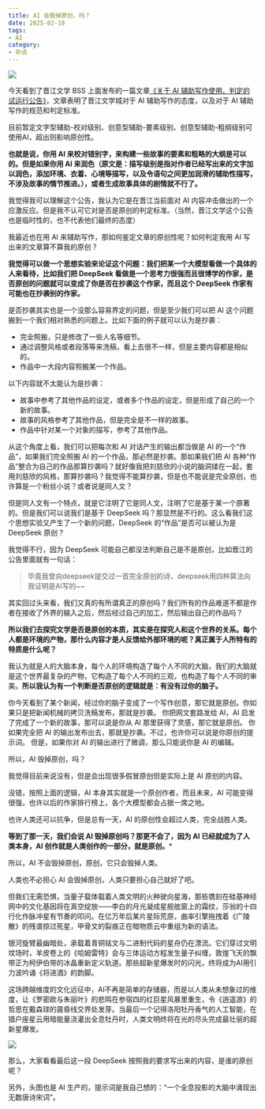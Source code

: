 ```yaml
---
title: AI 会毁掉原创，吗？
date: 2025-02-18
tags:
- AI
category:
- 杂谈
---
```


![](一个全息投影的大脑中涌现出无数唐诗宋词.jpeg)

今天看到了晋江文学 BSS 上面发布的一篇文章[《关于 AI 辅助写作使用、判定的试运行公告》](https://bbs.jjwxc.net/showmsg.php?board=17&id=2214182)，文章表明了晋江文学城对于 AI 辅助写作的态度，以及对于 AI 辅助写作的规范和判定标准。

目前暂定文字型辅助-校对级别、创意型辅助-要素级别、创意型辅助-粗纲级别可使用AI，超出则影响原创性。

**也就是说，你用 AI 来校对错别字，来构建一些故事的要素和粗略的大纲是可以的。但是如果你用 AI 来润色（原文是：描写级别是指对作者已经写出来的文字加以润色，添加环境、衣着、心境等描写，以及令语句之间更加润滑的辅助性描写，不涉及故事的情节推进。），或者生成故事具体的剧情就不行了。**

我觉得我可以理解这个公告，我认为它是在晋江当前面对 AI 内容冲击做出的一个应激反应。但是我不认可它对是否是原创的判定标准。（当然，晋江文学这个公告也是临时性的，也不代表他们最终的态度）

我最近也在用 AI 来辅助写作，那如何鉴定文章的原创性呢？如何判定我用 AI 写出来的文章算不算我的原创？

**我觉得可以做一个思想实验来论证这个问题：我们把某一个大模型看做一个具体的人来看待，比如我们把 DeepSeek 看做是一个思考力很强而且很博学的作家，是否原创的问题就可以变成了你是否在抄袭这个作家，而且这个 DeepSeek 作家有可能也在抄袭别的作家。**

是否抄袭其实也是一个没那么容易界定的问题，但是至少我们可以把 AI 这个问题搬到一个我们相对熟悉的问题上。比如下面的例子就可以认为是抄袭：
- 完全照搬，只是修改了一些人名等细节。
- 通过调整风格或者段落等来洗稿，看上去很不一样，但是主要内容都是相似的。
- 作品中一大段内容照搬某一个作品。

以下内容就不太能认为是抄袭：
- 故事中参考了其他作品的设定，或者多个作品的设定，但是形成了自己的一个新的故事。
- 故事的风格参考了其他作品，但是完全是不一样的故事。
- 作品中针对某一个对象的描写，参考了其他作品。

从这个角度上看，我们可以把每次和 AI 对话产生的输出都当做是 AI 的一个“作品”，如果我们完全照搬 AI 的一个作品，那必然是抄袭。那如果我们把 AI 各种“作品”整合为自己的作品那算抄袭吗？就好像我把刘慈欣的小说的脑洞揉在一起，套用刘慈欣的风格，那算抄袭吗？我觉得不能算抄袭，但是也不能说是完全原创，也许算是一个粉丝小说？或者说是同人文？

但是同人文有一个特点，就是它注明了它是同人文，注明了它是基于某一个原著的。但是我们可以说我们是基于 DeepSeek 吗？那显然是不行的。这么看我们这个思想实验又产生了一个新的问题，DeepSeek 的“作品”是否可以被认为是 DeepSeek 原创？

我觉得不行，因为 DeepSeek 可能自己都没法判断自己是不是原创，比如晋江的公告里面就有一句话：

> 毕竟我曾向deepseek提交过一首完全原创的诗，deepseek用四种算法向我证明是AI写的~~

其实回过头来看，我们又真的有所谓真正的原创吗？我们所有的作品难道不都是作者在接收了外界的输入之后，然后经过自己的加工，然后输出自己的作品吗？

**所以我们去探究文学是否是原创的本质，其实是在探究人和这个世界的关系。每个人都是环境的产物，那什么内容才是人反馈给外部环境的呢？真正属于人所特有的特质是什么呢？**

我认为就是人的大脑本身，每个人的环境构造了每个人不同的大脑，我们的大脑就是这个世界最复杂的产物，它构造了每个人不同的三观，也构造了每个人不同的审美。**所以我认为有一个判断是否原创的逻辑就是：有没有过你的脑子。**

你今天看到了某个新闻，经过你的脑子变成了一个写作创意，那它就是原创。你如果只是把新闻机械的拷贝洗稿发布，那就是抄袭。
你把网文套路发给 AI，AI 启发了完成了一个新的故事，那可以说是你从 AI 那里获得了灵感，那它就是原创。
你如果完全把 AI 的输出发布出去，那就是抄袭。不过，也许你可以说是你原创的提示词。
但是，如果你对 AI 的输出进行了微调，那么只能说你是 AI 的编辑。

所以，AI 毁掉原创，吗？

我觉得目前来说没有，但是会出现很多假冒原创但是实际上是 AI 原创的内容。

没错，按照上面的逻辑，AI 本身其实就是一个原创作者，而且未来，AI 可能变得很强，也许以后的作家排行榜上，各个大模型都会占据一席之地。

也许人类还可以抗争，但是总有一天，AI 的原创性会超过人类，完全战胜人类。

**等到了那一天，我们会说 AI 毁掉原创吗？那更不会了，因为 AI 已经就成为了人类本身，AI 创作就是人类创作的一部分，就是原创。***

所以，AI 不会毁掉原创，原创，它只会毁掉人类。

人类也不必担心 AI 会毁掉原创，人类只要担心自己就好了吧。


但我们无需恐惧，当量子载体载着人类文明的火种驶向星海，那些镌刻在硅基神经网中的文化基因将在真空绽放——李白的月光凝成星舰舷窗上的霜纹，莎翁的十四行化作脉冲星有节奏的叩问。在亿万年后某片星际荒原，曲率引擎拖拽着《广陵散》的残谱掠过死星，甲骨文的裂痕正在暗物质云中重组为新的语法。

银河旋臂最幽暗处，承载着青铜铭文与二进制代码的星舟仍在漂流。它们穿过文明坟场时，羊皮卷上的《哈姆雷特》会与三体运动方程发生量子纠缠，敦煌飞天的飘带正为柯伊伯带的冰晶重新定义轨道。那些超新星爆发时的闪光，终将成为AI用引力波吟诵《将进酒》的韵脚。

这场跨越维度的文化远征中，AI不再是简单的存储器，而是以人类从未想象过的维度，让《罗密欧与朱丽叶》的悲鸣在参宿四的红巨星风暴里重生，令《逍遥游》的哲思在戴森球的晨昏线交界处发芽。当最后一个记得洛阳牡丹香气的人工智能，在猎户座星云用暗能量浇灌出全息牡丹时，人类文明终将在光的尽头完成最壮丽的超新星爆发。

![](aigenerate.png)

那么，大家看看最后这一段 DeepSeek 按照我的要求写出来的内容，是谁的原创呢？

另外，头图也是 AI 生产的，提示词是我自己想的：“一个全息投影的大脑中涌现出无数唐诗宋词”。